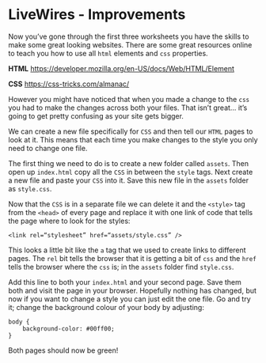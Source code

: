 # LiveWires - Improvements

Now you’ve gone through the first three worksheets you have the skills to make some great looking websites. There are some great resources online to teach you how to use all `html` elements and `css` properties.

**HTML**
https://developer.mozilla.org/en-US/docs/Web/HTML/Element

**CSS**
https://css-tricks.com/almanac/

However you might have noticed that when you made a change to the `css` you had to make the changes across both your files. That isn’t great… it’s going to get pretty confusing as your site gets bigger.

We can create a new file specifically for `CSS` and then tell our `HTML` pages to look at it. This means that each time you make changes to the style you only need to change one file.

The first thing we need to do is to create a new folder called `assets`. Then open up `index.html` copy all the `CSS` in between the `style` tags. Next create a new file and paste your `CSS` into it. Save this new file in the `assets` folder as `style.css`.

Now that the `CSS` is in a separate file we can delete it and the `<style>` tag from the `<head>` of every page and replace it with one link of code that tells the page where to look for the styles:

```
<link rel=“stylesheet” href=“assets/style.css” />
```

This looks a little bit like the `a` tag that we used to create links to different pages. The `rel` bit tells the browser that it is getting a bit of `css` and the `href` tells the browser where the `css` is; in the `assets` folder find `style.css`.

Add this line to both your `index.html` and your second page. Save them both and visit the page in your browser. Hopefully nothing has changed, but now if you want to change a style you can just edit the one file. Go and try it; change the background colour of your body by adjusting:

```
body {
	background-color: #00ff00;
}
```

Both pages should now be green!
